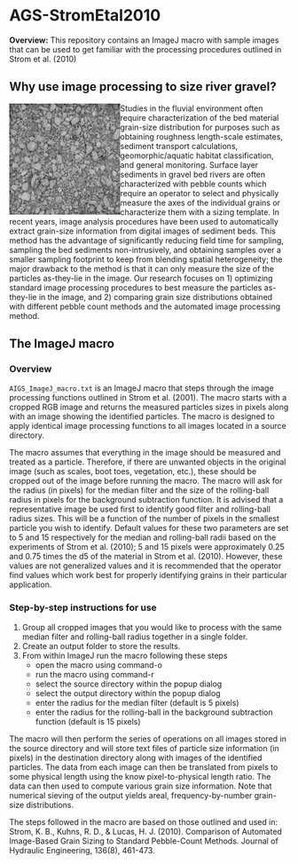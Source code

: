 # AGS-StromEtal2010
**Overview:** This repository contains an ImageJ macro with sample images that can be used to get familiar with the processing procedures outlined in Strom et al. (2010)

## Why use image processing to size river gravel?

<img align="left" src="https://github.com/FluidSedDynamics/AGS-StromEtal2010/blob/master/GravelBedSample.jpg" width="200" height="200" /> Studies in the fluvial environment often require characterization of the bed material grain-size distribution for purposes such as obtaining roughness length-scale estimates, sediment transport calculations, geomorphic/aquatic habitat classification, and general monitoring. Surface layer sediments in gravel bed rivers are often characterized with pebble counts which require an operator to select and physically measure the axes of the individual grains or characterize them with a sizing template. In recent years, image analysis procedures have been used to automatically extract grain-size information from digital images of sediment beds. This method has the advantage of significantly reducing field time for sampling, sampling the bed sediments non-intrusively, and obtaining samples over a smaller sampling footprint to keep from blending spatial heterogeneity; the major drawback to the method is that it can only measure the size of the particles as-they-lie in the image. Our research focuses on 1) optimizing standard image processing procedures to best measure the particles as-they-lie in the image, and 2) comparing grain size distributions obtained with different pebble count methods and the automated image processing method.

## The ImageJ macro

### Overview

`AIGS_ImageJ_macro.txt` is an ImageJ macro that steps through the image processing functions outlined in Strom et al. (2001). The macro starts with a cropped RGB image and returns the measured particles sizes in pixels along with an image showing the identified particles. The macro is designed to apply identical image processing functions to all images located in a source directory.

The macro assumes that everything in the image should be measured and treated as a particle. Therefore, if there are unwanted objects in the original image (such as scales, boot toes, vegetation, etc.), these should be cropped out of the image before running the macro. The macro will ask for the radius (in pixels) for the median filter and the size of the rolling-ball radius in pixels for the background subtraction function. It is advised that a representative image be used first to identify good filter and rolling-ball radius sizes. This will be a function of the number of pixels in the smallest particle you wish to identify. Default values for these two parameters are set to 5 and 15 respectively for the median and rolling-ball radii based on the experiments of Strom et al. (2010); 5 and 15 pixels were approximately 0.25 and 0.75 times the d5 of the material in Strom et al. (2010). However, these values are not generalized values and it is recommended that the operator find values which work best for properly identifying grains in their particular application.

### Step-by-step instructions for use

1. Group all cropped images that you would like to process with the same median filter and rolling-ball radius together in a single folder.
2. Create an output folder to store the results.
3. From within ImageJ run the macro following these steps
	- open the macro using command-o
	-  run the macro using command-r
	- select the source directory within the popup dialog
	- select the output directory within the popup dialog
	- enter the radius for the median filter (default is 5 pixels)
	- enter the radius for the rolling-ball in the background subtraction function (default is 15 pixels)

The macro will then perform the series of operations on all images stored in the source directory and will store text files of particle size information (in pixels) in the destination directory along with images of the identified particles. The data from each image can then be translated from pixels to some physical length using the know pixel-to-physical length ratio. The data can then used to compute various grain size information. Note that numerical sieving of the output yields areal, frequency-by-number grain-size distributions.

The steps followed in the macro are based on those outlined and used in: Strom, K. B., Kuhns, R. D., & Lucas, H. J. (2010). Comparison of Automated Image-Based Grain Sizing to Standard Pebble-Count Methods. Journal of Hydraulic Engineering, 136(8), 461-473.

[image-1]:	https://github.com/FluidSedDynamics/AGS-StromEtal2010/blob/master/GravelBedSample.jpg
